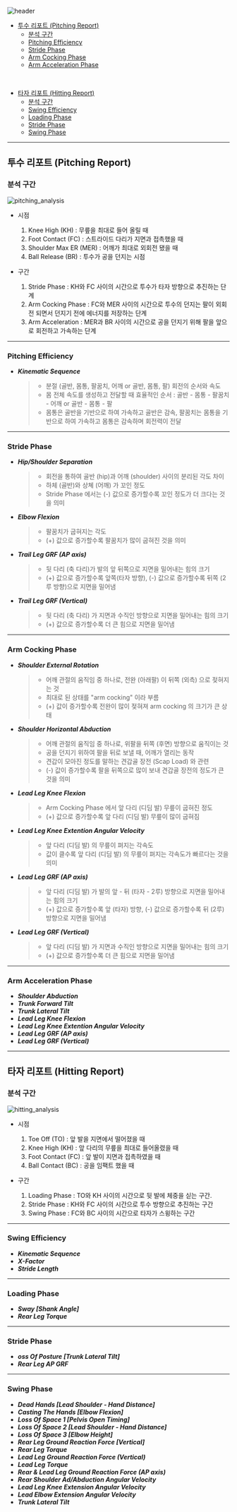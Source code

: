 ![header](https://capsule-render.vercel.app/api?type=waving&color=4240DD&height=250&section=header&text=KMU%20Baseball%20Report&fontSize=50&fontColor=ffffff&fontAlign=70&fontAlignY=40&desc=Defining%20report%20parameters&descAlign=84&descAlignY=53)

- [투수 리포트 (Pitching Report)](https://github.com/parkdragonstone/kookmin-report-explain?tab=readme-ov-file#투수-리포트-pitching-report)
    - [분석 구간](https://github.com/parkdragonstone/kookmin-report-explain?tab=readme-ov-file#분석-구간)
    - [Pitching Efficiency](https://github.com/parkdragonstone/kookmin-report-explain?tab=readme-ov-file#pitching-efficiency)
    - [Stride Phase](https://github.com/parkdragonstone/kookmin-report-explain?tab=readme-ov-file#stride-phase)
    - [Arm Cocking Phase](https://github.com/parkdragonstone/kookmin-report-explain?tab=readme-ov-file#arm-cocking-phase)
    - [Arm Acceleration Phase](https://github.com/parkdragonstone/kookmin-report-explain?tab=readme-ov-file#arm-acceleration-phase)

<br/>

- [타자 리포트 (Hitting Report)](https://github.com/parkdragonstone/kookmin-report-explain?tab=readme-ov-file#타자-리포트-hitting-report)
    - [분석 구간](https://github.com/parkdragonstone/kookmin-report-explain/blob/master/README.md#분석-구간-1)
    - [Swing Efficiency](https://github.com/parkdragonstone/kookmin-report-explain?tab=readme-ov-file#swing-efficiency)
    - [Loading Phase](https://github.com/parkdragonstone/kookmin-report-explain?tab=readme-ov-file#loading-phase)
    - [Stride Phase](https://github.com/parkdragonstone/kookmin-report-explain?tab=readme-ov-file#stride-phase-1)
    - [Swing Phase](https://github.com/parkdragonstone/kookmin-report-explain?tab=readme-ov-file#swing-phase)

---

## 투수 리포트 (Pitching Report)

### 분석 구간

![pitching_analysis](img/pitching_analysis.png)

- 시점
    1. Knee High (KH) : 무릎을 최대로 들어 올릴 때
    2. Foot Contact (FC) : 스트라이드 다리가 지면과 접촉했을 때
    3. Shoulder Max ER (MER) : 어깨가 최대로 외회전 됐을 때
    4. Ball Release (BR) : 투수가 공을 던지는 시점

- 구간
    1. Stride Phase : KH와 FC 사이의 시간으로 투수가 타자 방향으로 추진하는 단계
    2. Arm Cocking Phase : FC와 MER 사이의 시간으로 투수의 던지는 팔이 외회전 되면서 던지기 전에 에너지를 저장하는 단계
    3. Arm Acceleration : MER과 BR 사이의 시간으로 공을 던지기 위해 팔을 앞으로 회전하고 가속하는 단계
---

### Pitching Efficiency

- ___Kinematic Sequence___
    >- 분절 (골반, 몸통, 팔꿈치, 어깨 or 골반, 몸통, 팔) 회전의 순서와 속도
    >- 몸 전체 속도를 생성하고 전달할 때 효율적인 순서 : 골반 - 몸통 - 팔꿈치 - 어깨 or 골반 - 몸통 - 팔
    >- 몸통은 골반을 기반으로 하여 가속하고 골반은 감속, 팔꿈치는 몸통을 기반으로 하여 가속하고 몸통은 감속하며 회전력이 전달
---

### Stride Phase

- ___Hip/Shoulder Separation___
    >- 회전을 통하여 골반 (hip)과 어깨 (shoulder) 사이의 분리된 각도 차이
    >- 하체 (골반)와 상쳬 (어깨) 가 꼬인 정도
    >- Stride Phase 에서는 (-) 값으로 증가할수록 꼬인 정도가 더 크다는 것을 의미


- ___Elbow Flexion___
    >- 팔꿈치가 굽혀지는 각도
    >- (+) 값으로 증가할수록 팔꿈치가 많이 굽혀진 것을 의미

- ___Trail Leg GRF (AP axis)___
    >- 뒷 다리 (축 다리)가 발의 앞 뒤쪽으로 지면을 밀어내는 힘의 크기
    >- (+) 값으로 증가할수록 앞쪽(타자 방향), (-) 값으로 증가할수록 뒤쪽 (2루 방향)으로 지면을 밀어냄

- ___Trail Leg GRF (Vertical)___
    >- 뒷 다리 (축 다리) 가 지면과 수직인 방향으로 지면을 밀어내는 힘의 크기
    >- (+) 값으로 증가할수록 더 큰 힘으로 지면을 밀어냄
---

### Arm Cocking Phase

- ___Shoulder External Rotation___
    >- 어깨 관절의 움직임 중 하나로, 전완 (아래팔) 이 뒤쪽 (외측) 으로 젖혀지는 것
    >- 최대로 된 상태를 "arm cocking" 이라 부름
    >- (+) 값이 증가할수록 전완이 많이 젖혀져 arm cocking 의 크기가 큰 상태

- ___Shoulder Horizontal Abduction___
    >- 어깨 관절의 움직임 중 하나로, 위팔을 뒤쪽 (후면) 방향으로 움직이는 것
    >- 공을 던지기 위하여 팔을 뒤로 보낼 때, 어깨가 열리는 동작
    >- 견갑이 모아진 정도를 말하는 견갑골 장전 (Scap Load) 와 관련
    >- (-) 값이 증가할수록 팔을 뒤쪽으로 많이 보내 견갑골 장전의 정도가 큰 것을 의미

- ___Lead Leg Knee Flexion___
    >- Arm Cocking Phase 에서 앞 다리 (디딤 발) 무릎이 굽혀진 정도
    >- (+) 값으로 증가할수록 앞 다리 (디딤 발) 무릎이 많이 굽혀짐

- ___Lead Leg Knee Extention Angular Velocity___
    >- 앞 다리 (디딤 발) 의 무릎이 펴지는 각속도
    >- 값이 클수록 앞 다리 (디딤 발) 의 무릎이 펴지는 각속도가 빠르다는 것을 의미

- ___Lead Leg GRF (AP axis)___
    >- 앞 다리 (디딤 발) 가 발의 앞 - 뒤 (타자 - 2루) 방향으로 지면을 밀어내는 힘의 크기
    >- (+) 값으로 증가할수록 앞 (타자) 방향, (-) 값으로 증가할수록 뒤 (2루) 방향으로 지면을 밀어냄
- ___Lead Leg GRF (Vertical)___
    >- 앞 다리 (디딤 발) 가 지면과 수직인 방향으로 지면을 밀어내는 힘의 크기
    >- (+) 값으로 증가할수록 더 큰 힘으로 지면을 밀어냄
---

### Arm Acceleration Phase

- ___Shoulder Abduction___
- ___Trunk Forward Tilt___
- ___Trunk Lateral Tilt___
- ___Lead Leg Knee Flexion___
- ___Lead Leg Knee Extention Angular Velocity___
- ___Lead Leg GRF (AP axis)___
- ___Lead Leg GRF (Vertical)___

---


## 타자 리포트 (Hitting Report)

### 분석 구간

![hitting_analysis](img/hitting_analysis.png)

- 시점
    1. Toe Off (TO) : 앞 발을 지면에서 떨어졌을 때
    2. Knee High (KH) : 앞 다리의 무릎을 최대로 들어올렸을 때
    3. Foot Contact (FC) : 앞 발이 지면과 접촉하였을 때
    4. Ball Contact (BC) : 공을 임팩트 했을 때

- 구간
    1. Loading Phase : TO와 KH 사이의 시간으로 뒷 발에 체중을 싣는 구간.
    2. Stride Phase : KH와 FC 사이의 시간으로 투수 방향으로 추진하는 구간
    3. Swing Phase : FC와 BC 사이의 시간으로 타자가 스윙하는 구간
---

### Swing Efficiency

- ___Kinematic Sequence___
- ___X-Factor___
- ___Stride Length___
---

### Loading Phase

- ___Sway [Shank Angle]___
- ___Rear Leg Torque___
---

### Stride Phase

- ___oss Of Posture [Trunk Lateral Tilt]___
- ___Rear Leg AP GRF___
---

### Swing Phase

- ___Dead Hands [Lead Shoulder - Hand Distance]___
- ___Casting The Hands [Elbow Flexion]___
- ___Loss Of Space 1 [Pelvis Open Timing]___
- ___Loss Of Space 2 [Lead Shoulder - Hand  Distance]___
- ___Loss Of Space 3 [Elbow Height]___
- ___Rear Leg Ground Reaction Force [Vertical]___
- ___Rear Leg Torque___
- ___Lead Leg Ground Reaction Force (Vertical)___
- ___Lead Leg Torque___
- ___Rear & Lead Leg Ground Reaction Force (AP axis)___
- ___Rear Shoulder Ad/Abduction Angular Velocity___
- ___Lead Leg Knee Extension Angular Velocity___
- ___Lead Elbow Extension Angular Velocity___
- ___Trunk Lateral Tilt___